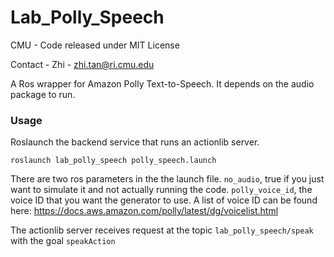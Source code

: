 # Lab_Polly_Speech
CMU - Code released under MIT License

Contact - Zhi - zhi.tan@ri.cmu.edu


A Ros wrapper for Amazon Polly Text-to-Speech. It depends on the audio package to run.

### Usage

Roslaunch the backend service that runs an actionlib server.
```
roslaunch lab_polly_speech polly_speech.launch
```
There are two ros parameters in the the launch file. `no_audio`, true if you just want to simulate it and not actually running the code. `polly_voice_id`, the voice ID that you want the generator to use. A list of voice ID can be found here: https://docs.aws.amazon.com/polly/latest/dg/voicelist.html  

The actionlib server receives request at the topic `lab_polly_speech/speak` with the goal `speakAction` 